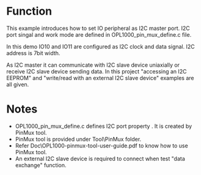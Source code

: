 # Function
This example introduces how to set  IO peripheral as I2C master port. I2C port singal and work mode are defined in OPL1000_pin_mux_define.c file. 

In this demo IO10 and IO11 are configured as I2C clock and data signal. I2C address is 7bit width.

As I2C master it can communicate with I2C slave device  uniaxially or receive I2C slave device sending data. In this project "accessing an I2C EEPROM"  and "write/read with an external I2C slave device" examples are all given.  

# Notes
- OPL1000_pin_mux_define.c defines I2C port property . It is created by PinMux tool. 
- PinMux tool is provided under Tool\PinMux folder. 
- Refer Doc\OPL1000-pinmux-tool-user-guide.pdf to know how to use PinMux tool. 
- An external I2C slave device is required to connect when test "data exchange" function. 